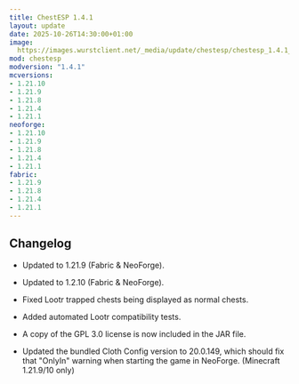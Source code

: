 ```yaml
---
title: ChestESP 1.4.1
layout: update
date: 2025-10-26T14:30:00+01:00
image: 
  https://images.wurstclient.net/_media/update/chestesp/chestesp_1.4.1_540p.webp
mod: chestesp
modversion: "1.4.1"
mcversions:
- 1.21.10
- 1.21.9
- 1.21.8
- 1.21.4
- 1.21.1
neoforge:
- 1.21.10
- 1.21.9
- 1.21.8
- 1.21.4
- 1.21.1
fabric:
- 1.21.9
- 1.21.8
- 1.21.4
- 1.21.1
---
```

## Changelog

- Updated to 1.21.9 (Fabric & NeoForge).

- Updated to 1.2.10 (Fabric & NeoForge).

- Fixed Lootr trapped chests being displayed as normal chests.

- Added automated Lootr compatibility tests.

- A copy of the GPL 3.0 license is now included in the JAR file.

- Updated the bundled Cloth Config version to 20.0.149, which should fix that "OnlyIn" warning when starting the game in NeoForge. (Minecraft 1.21.9/10 only)
